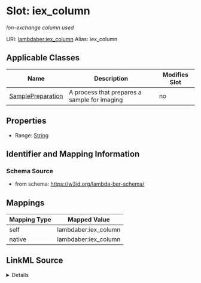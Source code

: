 

# Slot: iex_column 


_Ion-exchange column used_





URI: [lambdaber:iex_column](https://w3id.org/lambda-ber-schema/iex_column)
Alias: iex_column

<!-- no inheritance hierarchy -->





## Applicable Classes

| Name | Description | Modifies Slot |
| --- | --- | --- |
| [SamplePreparation](SamplePreparation.md) | A process that prepares a sample for imaging |  no  |






## Properties

* Range: [String](String.md)




## Identifier and Mapping Information






### Schema Source


* from schema: https://w3id.org/lambda-ber-schema/




## Mappings

| Mapping Type | Mapped Value |
| ---  | ---  |
| self | lambdaber:iex_column |
| native | lambdaber:iex_column |




## LinkML Source

<details>
```yaml
name: iex_column
description: Ion-exchange column used
from_schema: https://w3id.org/lambda-ber-schema/
rank: 1000
alias: iex_column
owner: SamplePreparation
domain_of:
- SamplePreparation
range: string

```
</details>